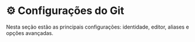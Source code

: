 # ⚙️ Configurações do Git

Nesta seção estão as principais configurações: identidade, editor, aliases e opções avançadas.
